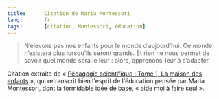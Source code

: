 ```yaml
---
title:      Citation de Maria Montessori
lang:       fr
tags:       [citation, Montessori, éducation]
---
```


> N’élevons pas nos enfants pour le monde d’aujourd’hui. Ce monde n’existera plus lorsqu’ils seront grands. Et rien ne nous permet de savoir quel monde sera le leur : alors, apprenons-leur à s’adapter.

Citation extraite de « [Pédagogie scientifique : Tome 1, La maison des enfants](http://www.amazon.fr/gp/product/2220055582/ref=as_li_ss_tl?ie=UTF8&tag=gasteroprod-21&linkCode=as2&camp=1642&creative=19458&creativeASIN=2220055582) », qui retranscrit bien l'esprit de l'éducation pensée par Maria Montessori, dont la formidable idée de base, « aide moi à faire seul ».
